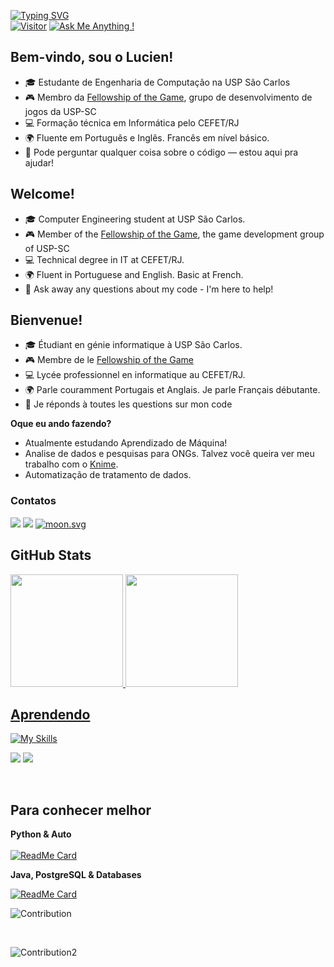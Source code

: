 [![Typing SVG](https://readme-typing-svg.herokuapp.com/?lines=Hello+World!;Olá+Mundo!;Bonjour+Monde!;&size=15&color=158fad&duration=4500&font=consolas)](https://git.io/typing-svg) <br>
[![Visitor](https://visitor-badge.laobi.icu/badge?page_id=rofranzen.rofranzen)](https://github.com/rofranzen) [![Ask Me Anything !](https://img.shields.io/badge/Ask%20me-anything-1abc9c.svg)](https://GitHub.com/rofranzen)
## Bem-vindo, sou o Lucien!

- 🎓 Estudante de Engenharia de Computação na USP São Carlos  
- 🎮 Membro da [Fellowship of the Game](https://github.com/fellowshipofthegame), grupo de desenvolvimento de jogos da USP-SC  
- 💻 Formação técnica em Informática pelo CEFET/RJ  
- 🌍 Fluente em Português e Inglês. Francês em nível básico.
- 💬 Pode perguntar qualquer coisa sobre o código — estou aqui pra ajudar!


## Welcome!

- 🎓 Computer Engineering student at USP São Carlos.
- 🎮 Member of the [Fellowship of the Game](https://github.com/fellowshipofthegame), the game development group of USP-SC
- 💻 Technical degree in IT at CEFET/RJ.
- 🌍 Fluent in Portuguese and English. Basic at French.
- 💬 Ask away any questions about my code - I'm here to help!


## Bienvenue!

- 🎓 Étudiant en génie informatique à USP São Carlos.
- 🎮 Membre de le [Fellowship of the Game](https://github.com/fellowshipofthegame)
- 💻 Lycée professionnel en informatique au CEFET/RJ.
- 🌍 Parle couramment Portugais et Anglais. Je parle Français débutante.
- 💬 Je réponds à toutes les questions sur mon code

**Oque eu ando fazendo?**
- Atualmente estudando Aprendizado de Máquina!
- Analise de dados e pesquisas para ONGs. Talvez você queira ver meu trabalho com o [Knime](https:github.com/rofranzen/coming-soon). 
- Automatização de tratamento de dados.

### Contatos
<div>
  <a href="mailto:lucien_franzen@outlook.com"><img src="https://img.shields.io/badge/Microsoft_Outlook-0078D4?style=for-the-badge&logo=microsoft-outlook&logoColor=white"></a>
  <a href="mailto:rodrigues_franzen@usp.br"><img src="https://img.shields.io/badge/Gmail-D14836?style=for-the-badge&logo=gmail&logoColor=white"></a>
  <a href="https://moon-svg.minung.dev">
    <img src="https://moon-svg.minung.dev/moon.svg?size=30&theme=basic" alt="moon.svg" />
  </a>
</div> 

## GitHub Stats
<div align="left">
  <a href="https://github.com/rofranzen">
  <img height="180em" src="https://github-readme-stats.vercel.app/api?username=rofranzen&show_icons=true&theme=tokyonight&include_all_commits=true&count_private=true&bg_color=DEG,1a1b27,443754"/>
  <img height="180em" src="https://github-readme-stats.vercel.app/api/top-langs/?username=rofranzen&layout=compact&langs_count=8&theme=tokyonight"/>
</div>
  
## Aprendendo
  
 [![My Skills](https://skillicons.dev/icons?i=py,html,css,c,cpp,java,postgres)](https://skillicons.dev)

<img src="https://img.shields.io/badge/Unity-FFFFFF.svg?style=for-the-badge&logo=Unity&logoColor=black"> <img src="https://img.shields.io/badge/KNIME-FDD800.svg?style=for-the-badge&logo=KNIME&logoColor=black">
 
 </br>
 
 ## Para conhecer melhor
 
**Python & Auto**
 </br></br>
 [![ReadMe Card](https://github-readme-stats.vercel.app/api/pin/?username=rofranzen&repo=auto-screenshot)](https://github.com/rofranzen/auto-screenshot) </br>
 
**Java, PostgreSQL & Databases**

 [![ReadMe Card](https://github-readme-stats.vercel.app/api/pin/?username=LuisHTVRS&repo=BD_Estacoes-Met)](https://github.com/LuisHTVRS/BD_Estacoes-Met)
 
 ![Contribution](https://github-readme-activity-graph.cyclic.app/graph?username=rofranzen&theme=react-dark&custom_title=My%20(awesome)%20commits&hide_border=true&area=true)

  
 </br>
 
 ![Contribution2](http://github-profile-summary-cards.vercel.app/api/cards/profile-details?username=rofranzen&theme=2077)
